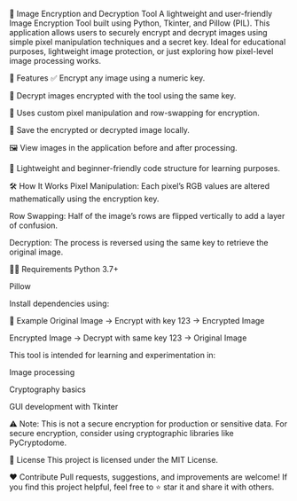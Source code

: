 🔐 Image Encryption and Decryption Tool
A lightweight and user-friendly Image Encryption Tool built using Python, Tkinter, and Pillow (PIL). This application allows users to securely encrypt and decrypt images using simple pixel manipulation techniques and a secret key. Ideal for educational purposes, lightweight image protection, or just exploring how pixel-level image processing works.

🚀 Features
✅ Encrypt any image using a numeric key.

🔄 Decrypt images encrypted with the tool using the same key.

🔢 Uses custom pixel manipulation and row-swapping for encryption.

💾 Save the encrypted or decrypted image locally.

🖼️ View images in the application before and after processing.

🧪 Lightweight and beginner-friendly code structure for learning purposes.

🛠️ How It Works
Pixel Manipulation: Each pixel’s RGB values are altered mathematically using the encryption key.

Row Swapping: Half of the image’s rows are flipped vertically to add a layer of confusion.

Decryption: The process is reversed using the same key to retrieve the original image.

🧑‍💻 Requirements
Python 3.7+

Pillow

Install dependencies using:


🔐 Example
Original Image → Encrypt with key 123 → Encrypted Image

Encrypted Image → Decrypt with same key 123 → Original Image


This tool is intended for learning and experimentation in:

Image processing

Cryptography basics

GUI development with Tkinter

⚠️ Note: This is not a secure encryption for production or sensitive data. For secure encryption, consider using cryptographic libraries like PyCryptodome.

📃 License
This project is licensed under the MIT License.

❤️ Contribute
Pull requests, suggestions, and improvements are welcome!
If you find this project helpful, feel free to ⭐️ star it and share it with others.
